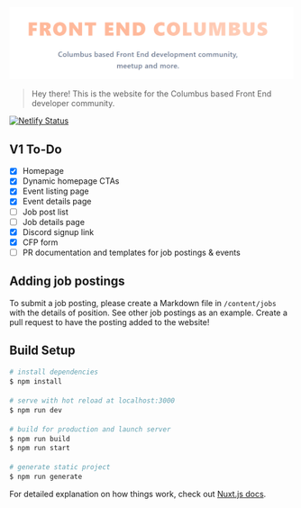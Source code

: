 
![Screenshot of website](fecbuslogo.png)

> Hey there! This is the website for the Columbus based Front End developer community. 

[![Netlify Status](https://api.netlify.com/api/v1/badges/4a903690-26a3-4ecf-85d8-0373b834a931/deploy-status)](https://app.netlify.com/sites/nifty-pare-29e1ff/deploys)

## V1 To-Do
- [x] Homepage
- [x] Dynamic homepage CTAs
- [x] Event listing page
- [x] Event details page
- [ ] Job post list
- [ ] Job details page
- [x] Discord signup link
- [x] CFP form
- [ ] PR documentation and templates for job postings & events

## Adding job postings

To submit a job posting, please create a Markdown file in `/content/jobs` with the details of position. See other job postings as an example. Create a pull request to have the posting added to the website!

## Build Setup

```bash
# install dependencies
$ npm install

# serve with hot reload at localhost:3000
$ npm run dev

# build for production and launch server
$ npm run build
$ npm run start

# generate static project
$ npm run generate
```

For detailed explanation on how things work, check out [Nuxt.js docs](https://nuxtjs.org).
